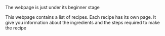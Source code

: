 The webpage is just under its beginner stage 

This webpage contains a list of recipes.
Each recipe has its own page. 
It give you information about the ingredients and the steps required to make the recipe